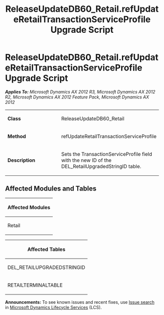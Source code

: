 ﻿---
title: ReleaseUpdateDB60_Retail.refUpdateRetailTransactionServiceProfile Upgrade Script
TOCTitle: ReleaseUpdateDB60_Retail.refUpdateRetailTransactionServiceProfile Upgrade Script
ms:assetid: dc501551-df3a-8274-7c0d-71f0e136c5f1
ms:mtpsurl: https://msdn.microsoft.com/en-us/library/JJ737191(v=AX.60)
ms:contentKeyID: 49711634
ms.date: 05/18/2015
mtps_version: v=AX.60
---

# ReleaseUpdateDB60\_Retail.refUpdateRetailTransactionServiceProfile Upgrade Script 


_**Applies To:** Microsoft Dynamics AX 2012 R3, Microsoft Dynamics AX 2012 R2, Microsoft Dynamics AX 2012 Feature Pack, Microsoft Dynamics AX 2012_

<table>
<colgroup>
<col style="width: 50%" />
<col style="width: 50%" />
</colgroup>
<tbody>
<tr class="odd">
<td><p><strong>Class</strong></p></td>
<td><p>ReleaseUpdateDB60_Retail</p></td>
</tr>
<tr class="even">
<td><p><strong>Method</strong></p></td>
<td><p>refUpdateRetailTransactionServiceProfile</p></td>
</tr>
<tr class="odd">
<td><p><strong>Description</strong></p></td>
<td><p>Sets the TransactionServiceProfile field with the new ID of the DEL_RetailUpgradedStringID table.</p></td>
</tr>
</tbody>
</table>


## Affected Modules and Tables

<table>
<colgroup>
<col style="width: 100%" />
</colgroup>
<thead>
<tr class="header">
<th><p>Affected Modules</p></th>
</tr>
</thead>
<tbody>
<tr class="odd">
<td><p>Retail</p></td>
</tr>
</tbody>
</table>


<table>
<colgroup>
<col style="width: 100%" />
</colgroup>
<thead>
<tr class="header">
<th><p>Affected Tables</p></th>
</tr>
</thead>
<tbody>
<tr class="odd">
<td><p>DEL_RETAILUPGRADEDSTRINGID</p></td>
</tr>
<tr class="even">
<td><p>RETAILTERMINALTABLE</p></td>
</tr>
</tbody>
</table>

  
**Announcements:** To see known issues and recent fixes, use [Issue search](http://go.microsoft.com/fwlink/?linkid=389258) in [Microsoft Dynamics Lifecycle Services](http://go.microsoft.com/fwlink/?linkid=306505) (LCS).

